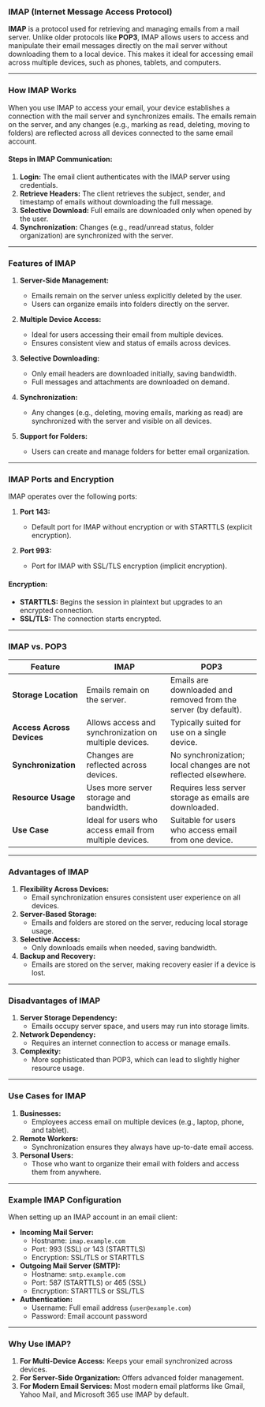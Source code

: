 ### **IMAP (Internet Message Access Protocol)**

**IMAP** is a protocol used for retrieving and managing emails from a mail server. Unlike older protocols like **POP3**, IMAP allows users to access and manipulate their email messages directly on the mail server without downloading them to a local device. This makes it ideal for accessing email across multiple devices, such as phones, tablets, and computers.

---

### **How IMAP Works**

When you use IMAP to access your email, your device establishes a connection with the mail server and synchronizes emails. The emails remain on the server, and any changes (e.g., marking as read, deleting, moving to folders) are reflected across all devices connected to the same email account.

#### **Steps in IMAP Communication:**
1. **Login:** The email client authenticates with the IMAP server using credentials.
2. **Retrieve Headers:** The client retrieves the subject, sender, and timestamp of emails without downloading the full message.
3. **Selective Download:** Full emails are downloaded only when opened by the user.
4. **Synchronization:** Changes (e.g., read/unread status, folder organization) are synchronized with the server.

---

### **Features of IMAP**

1. **Server-Side Management:**
   - Emails remain on the server unless explicitly deleted by the user.
   - Users can organize emails into folders directly on the server.

2. **Multiple Device Access:**
   - Ideal for users accessing their email from multiple devices.
   - Ensures consistent view and status of emails across devices.

3. **Selective Downloading:**
   - Only email headers are downloaded initially, saving bandwidth.
   - Full messages and attachments are downloaded on demand.

4. **Synchronization:**
   - Any changes (e.g., deleting, moving emails, marking as read) are synchronized with the server and visible on all devices.

5. **Support for Folders:**
   - Users can create and manage folders for better email organization.

---

### **IMAP Ports and Encryption**

IMAP operates over the following ports:

1. **Port 143:** 
   - Default port for IMAP without encryption or with STARTTLS (explicit encryption).
   
2. **Port 993:**
   - Port for IMAP with SSL/TLS encryption (implicit encryption).

#### **Encryption:**
- **STARTTLS:** Begins the session in plaintext but upgrades to an encrypted connection.
- **SSL/TLS:** The connection starts encrypted.

---

### **IMAP vs. POP3**

| **Feature**           | **IMAP**                                    | **POP3**                                   |
|------------------------|---------------------------------------------|-------------------------------------------|
| **Storage Location**   | Emails remain on the server.                | Emails are downloaded and removed from the server (by default). |
| **Access Across Devices** | Allows access and synchronization on multiple devices. | Typically suited for use on a single device. |
| **Synchronization**    | Changes are reflected across devices.       | No synchronization; local changes are not reflected elsewhere. |
| **Resource Usage**     | Uses more server storage and bandwidth.     | Requires less server storage as emails are downloaded. |
| **Use Case**           | Ideal for users who access email from multiple devices. | Suitable for users who access email from one device. |

---

### **Advantages of IMAP**

1. **Flexibility Across Devices:**
   - Email synchronization ensures consistent user experience on all devices.
2. **Server-Based Storage:**
   - Emails and folders are stored on the server, reducing local storage usage.
3. **Selective Access:**
   - Only downloads emails when needed, saving bandwidth.
4. **Backup and Recovery:**
   - Emails are stored on the server, making recovery easier if a device is lost.

---

### **Disadvantages of IMAP**

1. **Server Storage Dependency:**
   - Emails occupy server space, and users may run into storage limits.
2. **Network Dependency:**
   - Requires an internet connection to access or manage emails.
3. **Complexity:**
   - More sophisticated than POP3, which can lead to slightly higher resource usage.

---

### **Use Cases for IMAP**

1. **Businesses:**
   - Employees access email on multiple devices (e.g., laptop, phone, and tablet).
2. **Remote Workers:**
   - Synchronization ensures they always have up-to-date email access.
3. **Personal Users:**
   - Those who want to organize their email with folders and access them from anywhere.

---

### **Example IMAP Configuration**

When setting up an IMAP account in an email client:

- **Incoming Mail Server:**
  - Hostname: `imap.example.com`
  - Port: 993 (SSL) or 143 (STARTTLS)
  - Encryption: SSL/TLS or STARTTLS
- **Outgoing Mail Server (SMTP):**
  - Hostname: `smtp.example.com`
  - Port: 587 (STARTTLS) or 465 (SSL)
  - Encryption: STARTTLS or SSL/TLS
- **Authentication:** 
  - Username: Full email address (`user@example.com`)
  - Password: Email account password

---

### **Why Use IMAP?**

1. **For Multi-Device Access:** Keeps your email synchronized across devices.
2. **For Server-Side Organization:** Offers advanced folder management.
3. **For Modern Email Services:** Most modern email platforms like Gmail, Yahoo Mail, and Microsoft 365 use IMAP by default.
